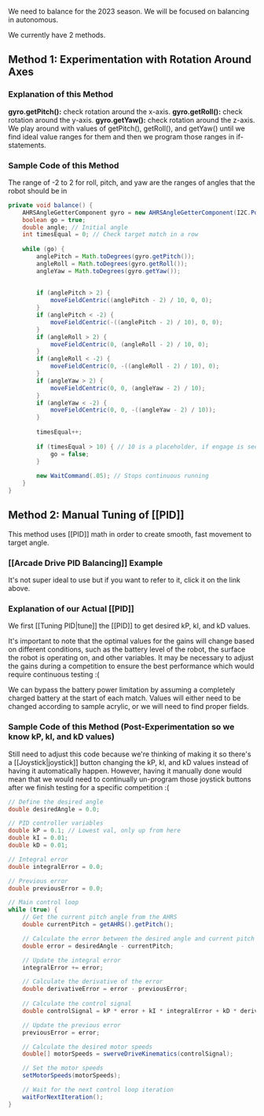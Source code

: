 We need to balance for the 2023 season. We will be focused on balancing in autonomous.

We currently have 2 methods.

## Method 1: Experimentation with Rotation Around Axes

### Explanation of this Method
**gyro.getPitch():** check rotation around the x-axis.
**gyro.getRoll():** check rotation around the y-axis.
**gyro.getYaw():** check rotation around the z-axis.
We play around with values of getPitch(), getRoll(), and getYaw() until we find ideal value ranges for them and then we program those ranges in if-statements.

### Sample Code of this Method 
The range of -2 to 2 for roll, pitch, and yaw are the ranges of angles that the robot should be in

```java
private void balance() {
	AHRSAngleGetterComponent gyro = new AHRSAngleGetterComponent(I2C.Port.kMXP); // Port on the RIO
	boolean go = true;
	double angle; // Initial angle
	int timesEqual = 0; // Check target match in a row
	
	while (go) {
		anglePitch = Math.toDegrees(gyro.getPitch());
		angleRoll = Math.toDegrees(gyro.getRoll());
		angleYaw = Math.toDegrees(gyro.getYaw());
		
		
		if (anglePitch > 2) {
			moveFieldCentric((anglePitch - 2) / 10, 0, 0);
		}
		if (anglePitch < -2) {
			moveFieldCentric(-((anglePitch - 2) / 10), 0, 0);
		}
		if (angleRoll > 2) {
			moveFieldCentric(0, (angleRoll - 2) / 10, 0);
		}
		if (angleRoll < -2) {
			moveFieldCentric(0, -((angleRoll - 2) / 10), 0);
		}
		if (angleYaw > 2) {
			moveFieldCentric(0, 0, (angleYaw - 2) / 10);
		}
		if (angleYaw < -2) {
			moveFieldCentric(0, 0, -((angleYaw - 2) / 10));
		}
		
		timesEqual++;
		
		if (timesEqual > 10) { // 10 is a placeholder, if engage is secured
			go = false;
		}
			
		new WaitCommand(.05); // Stops continuous running
	}
}
```

## Method 2: Manual Tuning of [[PID]]

This method uses [[PID]] math in order to create smooth, fast movement to target angle.

### [[Arcade Drive PID Balancing]] Example
It's not super ideal to use but if you want to refer to it, click it on the link above.

### Explanation of our Actual [[PID]]
We first [[Tuning PID|tune]] the [[PID]] to get desired kP, kI, and kD values.

It's important to note that the optimal values for the gains will change based on different conditions, such as the battery level of the robot, the surface the robot is operating on, and other variables. It may be necessary to adjust the gains during a competition to ensure the best performance which would require continuous testing :(

We can bypass the battery power limitation by assuming a completely charged battery at the start of each match. Values will either need to be changed according to sample acrylic, or we will need to find proper fields.

### Sample Code of this Method (Post-Experimentation so we know kP, kI, and kD values)
Still need to adjust this code because we're thinking of making it so there's a [[Joystick|joystick]] button changing the kP, kI, and kD values instead of having it automatically happen. However, having it manually done would mean that we would need to continually un-program those joystick buttons after we finish testing for a specific competition :(

```java
// Define the desired angle
double desiredAngle = 0.0;

// PID controller variables
double kP = 0.1; // Lowest val, only up from here
double kI = 0.01;
double kD = 0.01;

// Integral error
double integralError = 0.0;

// Previous error
double previousError = 0.0;

// Main control loop
while (true) {
    // Get the current pitch angle from the AHRS
    double currentPitch = getAHRS().getPitch();

    // Calculate the error between the desired angle and current pitch
    double error = desiredAngle - currentPitch;

    // Update the integral error
    integralError += error;

    // Calculate the derivative of the error
    double derivativeError = error - previousError;
    
    // Calculate the control signal
    double controlSignal = kP * error + kI * integralError + kD * derivativeError;

    // Update the previous error
    previousError = error;

    // Calculate the desired motor speeds
    double[] motorSpeeds = swerveDriveKinematics(controlSignal);

    // Set the motor speeds
    setMotorSpeeds(motorSpeeds);

    // Wait for the next control loop iteration
    waitForNextIteration();
}
```